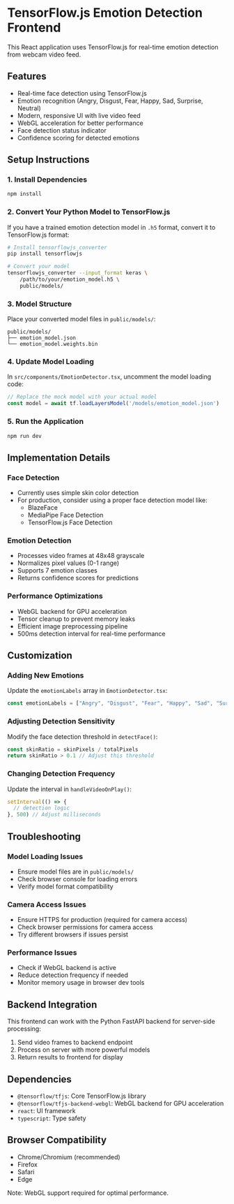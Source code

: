 # TensorFlow.js Emotion Detection Frontend

This React application uses TensorFlow.js for real-time emotion detection from webcam video feed.

## Features

- Real-time face detection using TensorFlow.js
- Emotion recognition (Angry, Disgust, Fear, Happy, Sad, Surprise, Neutral)
- Modern, responsive UI with live video feed
- WebGL acceleration for better performance
- Face detection status indicator
- Confidence scoring for detected emotions

## Setup Instructions

### 1. Install Dependencies

```bash
npm install
```

### 2. Convert Your Python Model to TensorFlow.js

If you have a trained emotion detection model in `.h5` format, convert it to TensorFlow.js format:

```bash
# Install tensorflowjs_converter
pip install tensorflowjs

# Convert your model
tensorflowjs_converter --input_format keras \
    /path/to/your/emotion_model.h5 \
    public/models/
```

### 3. Model Structure

Place your converted model files in `public/models/`:
```
public/models/
├── emotion_model.json
└── emotion_model.weights.bin
```

### 4. Update Model Loading

In `src/components/EmotionDetector.tsx`, uncomment the model loading code:

```typescript
// Replace the mock model with your actual model
const model = await tf.loadLayersModel('/models/emotion_model.json')
```

### 5. Run the Application

```bash
npm run dev
```

## Implementation Details

### Face Detection
- Currently uses simple skin color detection
- For production, consider using a proper face detection model like:
  - BlazeFace
  - MediaPipe Face Detection
  - TensorFlow.js Face Detection

### Emotion Detection
- Processes video frames at 48x48 grayscale
- Normalizes pixel values (0-1 range)
- Supports 7 emotion classes
- Returns confidence scores for predictions

### Performance Optimizations
- WebGL backend for GPU acceleration
- Tensor cleanup to prevent memory leaks
- Efficient image preprocessing pipeline
- 500ms detection interval for real-time performance

## Customization

### Adding New Emotions
Update the `emotionLabels` array in `EmotionDetector.tsx`:

```typescript
const emotionLabels = ["Angry", "Disgust", "Fear", "Happy", "Sad", "Surprise", "Neutral", "YourNewEmotion"]
```

### Adjusting Detection Sensitivity
Modify the face detection threshold in `detectFace()`:

```typescript
const skinRatio = skinPixels / totalPixels
return skinRatio > 0.1 // Adjust this threshold
```

### Changing Detection Frequency
Update the interval in `handleVideoOnPlay()`:

```typescript
setInterval(() => {
  // detection logic
}, 500) // Adjust milliseconds
```

## Troubleshooting

### Model Loading Issues
- Ensure model files are in `public/models/`
- Check browser console for loading errors
- Verify model format compatibility

### Camera Access Issues
- Ensure HTTPS for production (required for camera access)
- Check browser permissions for camera access
- Try different browsers if issues persist

### Performance Issues
- Check if WebGL backend is active
- Reduce detection frequency if needed
- Monitor memory usage in browser dev tools

## Backend Integration

This frontend can work with the Python FastAPI backend for server-side processing:

1. Send video frames to backend endpoint
2. Process on server with more powerful models
3. Return results to frontend for display

## Dependencies

- `@tensorflow/tfjs`: Core TensorFlow.js library
- `@tensorflow/tfjs-backend-webgl`: WebGL backend for GPU acceleration
- `react`: UI framework
- `typescript`: Type safety

## Browser Compatibility

- Chrome/Chromium (recommended)
- Firefox
- Safari
- Edge

Note: WebGL support required for optimal performance.
